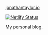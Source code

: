 [jonathantaylor.io](https://jonathantaylor.io/)

[![Netlify Status](https://api.netlify.com/api/v1/badges/7e308a34-0336-4a71-8804-5e8e795058e2/deploy-status)](https://app.netlify.com/sites/jonyonson/deploys)

My personal blog.
